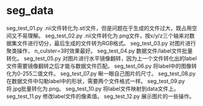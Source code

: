 # seg_data
seg_test_01.py  .nii文件转化为.stl文件，但是问题在于生成的文件过大，既占用空间又不易理解。
seg_test_02.py  .nii文件转化为.png文件，按x/y/z三个轴来对数据集文件进行切分，最后生成的文件转为RGB格式。
seg_test_03.py  对图片进行聚类操作， n_culster=3时效果最好。
seg_test_04.py  数据文件/label文件批量转化。
seg_test_05.py  对图片进行水平镜像翻转，因为上一个文件转化出的label文件需要镜像翻转之后才能与数据文件匹配。
seg_test_06.py  将label中的图像转化为0-255二值文件。
seg_test_07.py  瞅一眼自己图片的尺寸。
seg_test_08.py  在数据文件中勾勒label中的形状，需要两个文件格式一样。
seg_test_09.py  将.jpg批量转化为.png。
seg_test_10.py  将label文件映射到data文件上。
seg_test_11.py  修改label文件的像素值。
seg_test_12.py  展示图片的一些操作。
